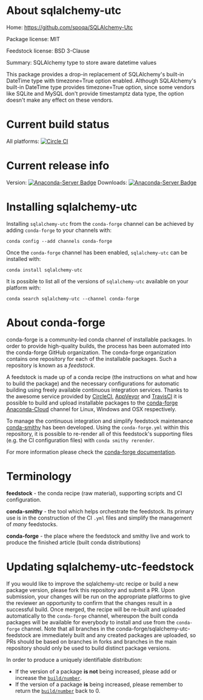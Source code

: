 About sqlalchemy-utc
====================

Home: https://github.com/spoqa/SQLAlchemy-Utc

Package license: MIT

Feedstock license: BSD 3-Clause

Summary: SQLAlchemy type to store aware datetime values 

This package provides a drop-in replacement of SQLAlchemy's built-in
DateTime type with timezone=True option enabled. Although SQLAlchemy's
built-in DateTime type provides timezone=True option, since some vendors
like SQLite and MySQL don't provide timestamptz data type, the option
doesn't make any effect on these vendors.


Current build status
====================

All platforms: [![Circle CI](https://circleci.com/gh/conda-forge/sqlalchemy-utc-feedstock.svg?style=shield)](https://circleci.com/gh/conda-forge/sqlalchemy-utc-feedstock)

Current release info
====================
Version: [![Anaconda-Server Badge](https://anaconda.org/conda-forge/sqlalchemy-utc/badges/version.svg)](https://anaconda.org/conda-forge/sqlalchemy-utc)
Downloads: [![Anaconda-Server Badge](https://anaconda.org/conda-forge/sqlalchemy-utc/badges/downloads.svg)](https://anaconda.org/conda-forge/sqlalchemy-utc)

Installing sqlalchemy-utc
=========================

Installing `sqlalchemy-utc` from the `conda-forge` channel can be achieved by adding `conda-forge` to your channels with:

```
conda config --add channels conda-forge
```

Once the `conda-forge` channel has been enabled, `sqlalchemy-utc` can be installed with:

```
conda install sqlalchemy-utc
```

It is possible to list all of the versions of `sqlalchemy-utc` available on your platform with:

```
conda search sqlalchemy-utc --channel conda-forge
```


About conda-forge
=================

conda-forge is a community-led conda channel of installable packages.
In order to provide high-quality builds, the process has been automated into the
conda-forge GitHub organization. The conda-forge organization contains one repository
for each of the installable packages. Such a repository is known as a *feedstock*.

A feedstock is made up of a conda recipe (the instructions on what and how to build
the package) and the necessary configurations for automatic building using freely
available continuous integration services. Thanks to the awesome service provided by
[CircleCI](https://circleci.com/), [AppVeyor](http://www.appveyor.com/)
and [TravisCI](https://travis-ci.org/) it is possible to build and upload installable
packages to the [conda-forge](https://anaconda.org/conda-forge)
[Anaconda-Cloud](http://docs.anaconda.org/) channel for Linux, Windows and OSX respectively.

To manage the continuous integration and simplify feedstock maintenance
[conda-smithy](http://github.com/conda-forge/conda-smithy) has been developed.
Using the ``conda-forge.yml`` within this repository, it is possible to re-render all of
this feedstock's supporting files (e.g. the CI configuration files) with ``conda smithy rerender``.

For more information please check the [conda-forge documentation](https://conda-forge.org/docs/).

Terminology
===========

**feedstock** - the conda recipe (raw material), supporting scripts and CI configuration.

**conda-smithy** - the tool which helps orchestrate the feedstock.
                   Its primary use is in the construction of the CI ``.yml`` files
                   and simplify the management of *many* feedstocks.

**conda-forge** - the place where the feedstock and smithy live and work to
                  produce the finished article (built conda distributions)


Updating sqlalchemy-utc-feedstock
=================================

If you would like to improve the sqlalchemy-utc recipe or build a new
package version, please fork this repository and submit a PR. Upon submission,
your changes will be run on the appropriate platforms to give the reviewer an
opportunity to confirm that the changes result in a successful build. Once
merged, the recipe will be re-built and uploaded automatically to the
`conda-forge` channel, whereupon the built conda packages will be available for
everybody to install and use from the `conda-forge` channel.
Note that all branches in the conda-forge/sqlalchemy-utc-feedstock are
immediately built and any created packages are uploaded, so PRs should be based
on branches in forks and branches in the main repository should only be used to
build distinct package versions.

In order to produce a uniquely identifiable distribution:
 * If the version of a package **is not** being increased, please add or increase
   the [``build/number``](http://conda.pydata.org/docs/building/meta-yaml.html#build-number-and-string).
 * If the version of a package **is** being increased, please remember to return
   the [``build/number``](http://conda.pydata.org/docs/building/meta-yaml.html#build-number-and-string)
   back to 0.